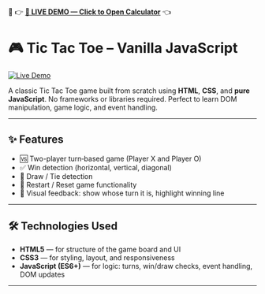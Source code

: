 🔗 👉 **[🚀 LIVE DEMO — Click to Open Calculator](tic-tac-toe-vanilla-js-gagan.netlify.app)** 👈
# 🎮 Tic Tac Toe – Vanilla JavaScript

[![Live Demo](https://img.shields.io/badge/🚀%20Live%20Demo‑Click%20Here-brightgreen?style=for-the-badge)](tic-tac-toe-vanilla-js-gagan.netlify.app)

A classic Tic Tac Toe game built from scratch using **HTML**, **CSS**, and **pure JavaScript**. No frameworks or libraries required. Perfect to learn DOM manipulation, game logic, and event handling.

---

## ✨ Features

- 🆚 Two-player turn‑based game (Player X and Player O)  
- ✅ Win detection (horizontal, vertical, diagonal)  
- 🤝 Draw / Tie detection  
- 🔄 Restart / Reset game functionality  
- 🎯 Visual feedback: show whose turn it is, highlight winning line  

---

## 🛠 Technologies Used

- **HTML5** — for structure of the game board and UI  
- **CSS3** — for styling, layout, and responsiveness  
- **JavaScript (ES6+)** — for logic: turns, win/draw checks, event handling, DOM updates  

---
